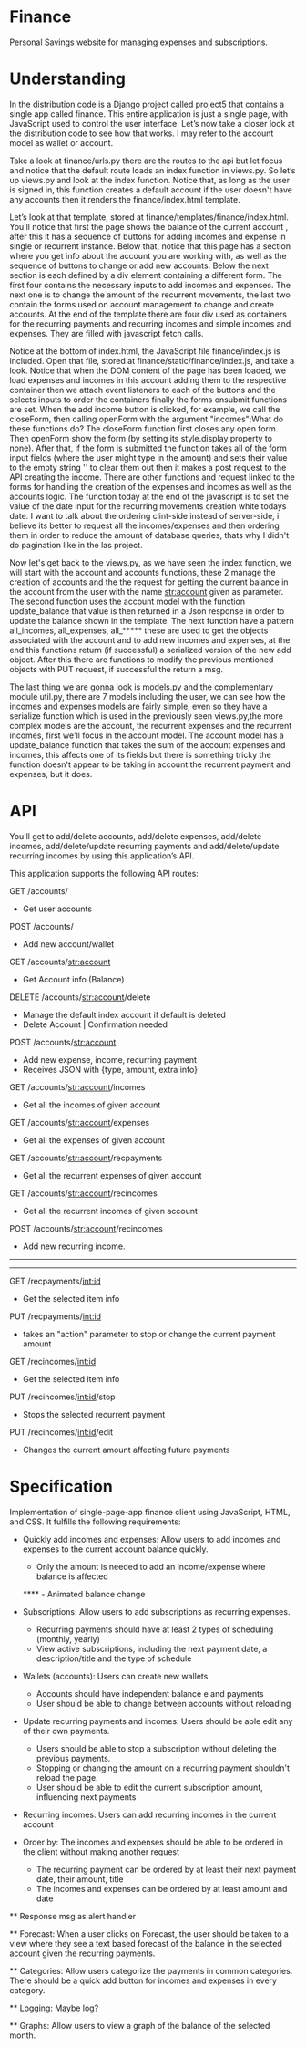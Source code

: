 # Finance
Personal Savings website for managing expenses and subscriptions.

# Understanding
In the distribution code is a Django project called project5 that contains a single app called finance. This entire application is just a single page, with JavaScript used to control the user interface. Let’s now take a closer look at the distribution code to see how that works.
I may refer to the account model as wallet or account. 

Take a look at finance/urls.py there are the routes to the api but let focus and notice that the default route loads an index function in views.py. So let’s up views.py and look at the index function. Notice that, as long as the user is signed in, this function creates a default account if the user doesn't have any accounts then it renders the finance/index.html template.

 Let’s look at that template, stored at finance/templates/finance/index.html. You’ll notice that first the page shows the balance of the current account , after this it has a sequence of buttons for adding incomes and expense in single or recurrent instance. Below that, notice that this page has a section where you get info about the account you are working with, as well as the sequence of buttons to change or add new accounts. Below the next section is each defined by a div element containing a different form. The first four contains the necessary inputs to add incomes and expenses. The next one is to change the amount of the recurrent movements, the last two contain the forms used on account management to change and create accounts.
 At the end of the template there are four div used as containers for the recurring payments and recurring incomes and simple incomes and expenses. They are filled with javascript fetch calls.

Notice at the bottom of index.html, the JavaScript file finance/index.js is included. Open that file, stored at finance/static/finance/index.js, and take a look. Notice that when the DOM content of the page has been loaded, we load expenses and incomes in this account adding them to the respective container then we attach event listeners to each of the buttons and the selects inputs to order the containers finally the forms onsubmit functions are set. When the add income button is clicked, for example, we call the closeForm, then calling openForm with the argument "incomes";What do these functions do? The closeForm function first closes any open form. Then openForm show the form (by setting its style.display property to none). After that, if the form is submitted the function takes all of the form input fields (where the user might type in the amount) and sets their value to the empty string '' to clear them out then it makes a post request to the API creating the income. There are other functions and request linked to the forms for handling the creation of the expenses and incomes as well as the accounts logic. The function today at the end of the javascript is to set the value of the date input for the recurring movements creation white todays date. 
I want to talk about the ordering clint-side instead of server-side, i believe its better to request all the incomes/expenses and then ordering them in order to reduce the amount of database queries, thats why I didn't do pagination like in the las project.

Now let's get back to the views.py, as we have seen the index function, we will start with the account and accounts functions, these 2 manage the creation of accounts and the the request for getting the current balance in the account from the user with the name <str:account> given as parameter. The second function uses the account model with the function update_balance that value is then returned in a Json response in order to update the balance shown in the template. The next function have a pattern all_incomes, all_expenses, all_***** these are used to get the objects associated with the account and to add new incomes and expenses, at the end this functions return (if successful) a serialized version of the new add object. After this there are functions to modify the previous mentioned objects with PUT request, if successful the return a msg.

The last thing we are gonna look is models.py and the complementary module util.py, there are 7 models including the user, we can see how the incomes and expenses models are fairly simple, even so they have a serialize function which is used in the previously seen views.py,the more complex models are the account, the recurrent expenses and the recurrent incomes, first we'll focus in the account model. The account model has a update_balance function that takes the sum of the account expenses and incomes, this affects one of its fields but there is something tricky the function doesn't appear to be taking in account the recurrent payment and expenses, but it does.


# API
You’ll get to add/delete accounts, add/delete expenses, add/delete incomes, add/delete/update recurring payments and add/delete/update recurring incomes by using this application’s API.

This application supports the following API routes:

GET /accounts/
- Get user accounts

POST /accounts/
- Add new account/wallet

GET /accounts/<str:account>
- Get Account info (Balance)
<!-- - Responds a Json with account info like balance -->

DELETE /accounts/<str:account>/delete
- Manage the default index account if default is deleted
- Delete Account | Confirmation needed 

<!--
Put /accounts/<str:account>/name
- Manage the default index account if default name is changed
- Change account name
-->

POST /accounts/<str:account>
- Add new expense, income, recurring payment
- Receives JSON with {type, amount, extra info}

GET /accounts/<str:account>/incomes
- Get all the incomes of given account

GET /accounts/<str:account>/expenses
- Get all the expenses of given account

GET /accounts/<str:account>/recpayments
- Get all the recurrent expenses of given account

GET /accounts/<str:account>/recincomes
- Get all the recurrent incomes of given account

POST /accounts/<str:account>/recincomes
- Add new recurring income.

------------------------------------------------------------------- 

<!-- GET /incomes/<int:id>
- Get the selected item info

GET /expenses/<int:id>
- Get the selected item info

DELETE /incomes/<int:id>
- Delete the selected item info

DELETE /expenses/<int:id>
- Delete the selected item info
-->
---------------------------------------------------------------------

GET /recpayments/<int:id>
- Get the selected item info

PUT /recpayments/<int:id>
- takes an "action" parameter to stop or change the current  payment amount 

<!-- DELETE /recpayments/<int:id>
- Deletes the selected item info -->

GET /recincomes/<int:id>
- Get the selected item info

PUT /recincomes/<int:id>/stop
- Stops the selected recurrent payment

PUT /recincomes/<int:id>/edit
- Changes the current amount affecting future payments

<!-- 
DELETE /recincomes/<int:id>
- Deletes the selected item info -->



# Specification
Implementation of single-page-app finance client using JavaScript, HTML, and CSS. 
It fulfills the following requirements:

* Quickly add incomes and expenses: Allow users to add incomes and expenses to the current account balance quickly.
    - Only the amount is needed to add an income/expense where balance is affected

    **** - Animated balance change 
    <!-- https://css-tricks.com/animating-number-counters/#the-new-school-css-solution -->

* Subscriptions: Allow users to add subscriptions as recurring expenses.
    - Recurring payments should have at least 2 types of scheduling (monthly, yearly)
    - View active subscriptions, including the next payment date, a description/title and the type of schedule

* Wallets (accounts): Users can create new wallets
    - Accounts should have independent balance e and payments
    - User should be able to change between accounts without reloading
    <!-- FIX:  use id instead of names to avoid repeated name error-->
    <!-- FIX:  use unique together in model to avoid repeated accounts name error-->

* Update recurring payments and incomes: Users should be able edit any of their own payments.
    - Users should be able to stop a subscription without deleting the previous payments.
    - Stopping or changing the amount on a recurring payment shouldn't reload the page.
    - User should be able to edit the current subscription amount, influencing next payments
  
* Recurring incomes: Users can add recurring incomes in the current account

* Order by: The incomes and expenses should be able to be ordered in the client without making another request
    - The recurring payment can be ordered by at least their next payment date, their amount, title
    - The incomes and expenses can be ordered by at least amount and date

** Response msg as alert handler

** Forecast: When a user clicks on Forecast, the user should be taken to a view where they see a text based forecast of the balance
    in the selected account given the recurring payments.

** Categories: Allow users categorize the payments in common categories.
    There should be a quick add button for incomes and expenses in every category.

** Logging: Maybe log?

** Graphs: Allow users to view a graph of the balance of the selected month.


